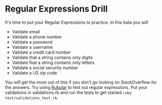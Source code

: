 # Regular Expressions Drill

It's time to put your Regular Expressions to practice. In this kata you will
* Validate email
* Validate a phone number
* Validate a password
* Validate a username
* Validate a credit card number
* Validate that a string contains only digits
* Validate that a string contains only letters
* Validate a social security number
* Validate a US zip code

You will get the most out of this if you don't go looking on StackOverflow for
the answers. Try using [Rubular](www.rubular.com) to test out regular
expressions.
Put your validations in validations.rb and run the tests to get started `ruby
test/validations_test.rb`.
